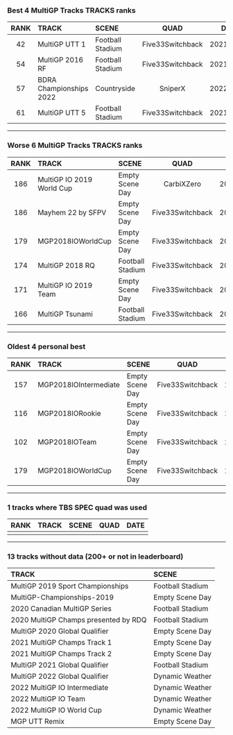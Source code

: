 ### Best 4 MultiGP Tracks TRACKS ranks
|RANK|TRACK|SCENE|QUAD|DATE|
|:---:|:---|:---|:---:|:---:|
|42|MultiGP UTT 1|Football Stadium|Five33Switchback|2021/04/06|
|54|MultiGP 2016 RF|Football Stadium|Five33Switchback|2021/08/11|
|57|BDRA Championships 2022|Countryside|SniperX|2022/10/08|
|61|MultiGP UTT 5|Football Stadium|Five33Switchback|2021/03/25|
---
### Worse 6 MultiGP Tracks TRACKS ranks
|RANK|TRACK|SCENE|QUAD|DATE|
|:---:|:---|:---|:---:|:---:|
|186|MultiGP IO 2019 World Cup|Empty Scene Day|CarbiXZero|2021/01/20|
|186|Mayhem 22 by SFPV|Empty Scene Day|Five33Switchback|2022/04/01|
|179|MGP2018IOWorldCup|Empty Scene Day|Five33Switchback|2021/01/11|
|174|MultiGP 2018 RQ|Football Stadium|Five33Switchback|2021/08/12|
|171|MultiGP IO 2019 Team|Empty Scene Day|Five33Switchback|2021/01/11|
|166|MultiGP Tsunami|Football Stadium|Five33Switchback|2021/08/12|
---
### Oldest 4 personal best
|RANK|TRACK|SCENE|QUAD|DATE|
|:---:|:---|:---|:---:|:---:|
|157|MGP2018IOIntermediate|Empty Scene Day|Five33Switchback|2021/01/11|
|116|MGP2018IORookie|Empty Scene Day|Five33Switchback|2021/01/11|
|102|MGP2018IOTeam|Empty Scene Day|Five33Switchback|2021/01/11|
|179|MGP2018IOWorldCup|Empty Scene Day|Five33Switchback|2021/01/11|
---
### 1 tracks where TBS SPEC quad was used
|RANK|TRACK|SCENE|QUAD|DATE|
|:---:|:---|:---|:---:|:---:|
||||||
---
### 13 tracks without data (200+ or not in leaderboard)
|TRACK|SCENE|
|:---|:---|
|MultiGP 2019 Sport Championships|Football Stadium|
|MultiGP-Championships-2019|Empty Scene Day|
|2020 Canadian MultiGP Series|Football Stadium|
|2020 MultiGP Champs presented by RDQ|Football Stadium|
|MultiGP 2020 Global Qualifier|Empty Scene Day|
|2021 MultiGP Champs Track 1|Empty Scene Day|
|2021 MultiGP Champs Track 2|Empty Scene Day|
|MultiGP 2021 Global Qualifier|Football Stadium|
|MultiGP 2022 Global Qualifier|Dynamic Weather|
|2022 MultiGP IO Intermediate|Dynamic Weather|
|2022 MultiGP IO Team|Dynamic Weather|
|2022 MultiGP IO World Cup|Dynamic Weather|
|MGP UTT Remix|Empty Scene Day|
